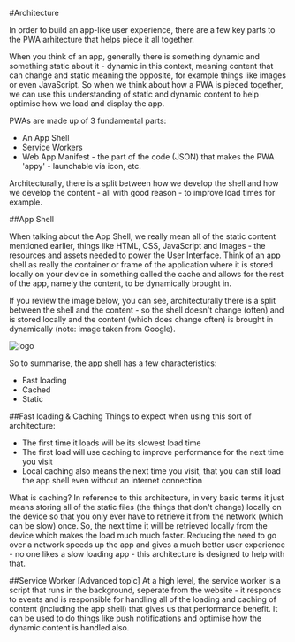#Architecture

In order to build an app-like user experience, there are a few key parts to the PWA arhitecture that helps piece it all together.

When you think of an app, generally there is something dynamic and something static about it - dynamic in this context, meaning content that can change and static meaning the opposite, for example things like images or even JavaScript. So when we think about how a PWA is pieced together, we can use this understanding of static and dynamic content to help optimise how we load and display the app.

PWAs are made up of 3 fundamental parts:
* An App Shell
* Service Workers
* Web App Manifest - the part of the code (JSON) that makes the PWA 'appy' - launchable via icon, etc.

Architecturally, there is a split between how we develop the shell and how we develop the content - all with good reason - to improve load times for example.


##App Shell

When talking about the App Shell, we really mean all of the static content mentioned earlier, things like HTML, CSS, JavaScript and Images - the resources and assets needed to power the User Interface. Think of an app shell as really the container or frame of the application where it is stored locally on your device in something called the cache and allows for the rest of the app, namely the content, to be dynamically brought in.

If you review the image below, you can see, architecturally there is a split between the shell and the content - so the shell doesn't change (often) and is stored locally and the content (which does change often) is brought in dynamically (note: image taken from Google).

![logo](https://github.com/tritorto/camp-seek-pwa/blob/master/instructions/images/appshell.jpg)


So to summarise, the app shell has a few characteristics:

* Fast loading
* Cached
* Static

##Fast loading & Caching
Things to expect when using this sort of architecture:
* The first time it loads will be its slowest load time
* The first load will use caching to improve performance for the next time you visit
* Local caching also means the next time you visit, that you can still load the app shell even without an internet connection

What is caching? In reference to this architecture, in very basic terms it just means storing all of the static files (the things that don't change) locally on the device so that you only ever have to retrieve it from the network (which can be slow) once. So, the next time it will be retrieved locally from the device which makes the load much much faster. Reducing the need to go over a network speeds up the app and gives a much better user experience - no one likes a slow loading app - this architecture is designed to help with that.


##Service Worker [Advanced topic]
At a high level, the service worker is a script that runs in the background, seperate from the website - it responds to events and is responsible for handling all of the loading and caching of content (including the app shell) that gives us that performance benefit. It can be used to do things like push notifications and optimise how the dynamic content is handled also.
